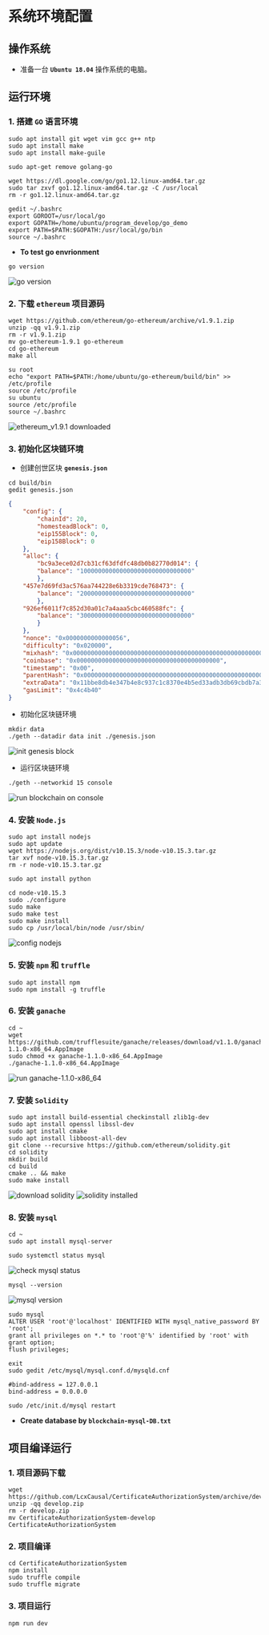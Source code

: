 # 系统环境配置

## 操作系统

- 准备一台 **`Ubuntu 18.04`** 操作系统的电脑。

## 运行环境

### 1. 搭建 **`GO`** 语言环境

```
sudo apt install git wget vim gcc g++ ntp
sudo apt install make
sudo apt install make-guile

sudo apt-get remove golang-go

wget https://dl.google.com/go/go1.12.linux-amd64.tar.gz
sudo tar zxvf go1.12.linux-amd64.tar.gz -C /usr/local
rm -r go1.12.linux-amd64.tar.gz

gedit ~/.bashrc
export GOROOT=/usr/local/go
export GOPATH=/home/ubuntu/program_develop/go_demo
export PATH=$PATH:$GOPATH:/usr/local/go/bin
source ~/.bashrc
```

+ **To test go envrionment**
```
go version
```
![go version](go_version.png)

### 2. 下载 **`ethereum`** 项目源码

```
wget https://github.com/ethereum/go-ethereum/archive/v1.9.1.zip
unzip -qq v1.9.1.zip
rm -r v1.9.1.zip
mv go-ethereum-1.9.1 go-ethereum
cd go-ethereum
make all

su root
echo "export PATH=$PATH:/home/ubuntu/go-ethereum/build/bin" >> /etc/profile
source /etc/profile
su ubuntu
source /etc/profile
source ~/.bashrc
```

![ethereum_v1.9.1 downloaded](ethereum_v1.9.1_downloaded.png)

### 3. 初始化区块链环境

- 创建创世区块 **`genesis.json`**

```
cd build/bin
gedit genesis.json
```

```JSON
{
	"config": {
		"chainId": 20,
		"homesteadBlock": 0,
		"eip155Block": 0,
		"eip158Block": 0
	},
	"alloc": {
		"bc9a3ece02d7cb31cf63dfdfc48db0b82770d014": {
		"balance": "1000000000000000000000000000000"
		},
	"457e7d69fd3ac576aa744228e6b3319cde768473": {
		"balance": "2000000000000000000000000000000"
		},
	"926ef6011f7c852d30a01c7a4aaa5cbc460588fc": {
		"balance": "3000000000000000000000000000000"
		}
	},
	"nonce": "0x0000000000000056",
	"difficulty": "0x020000",
	"mixhash": "0x0000000000000000000000000000000000000000000000000000000000000000",
	"coinbase": "0x0000000000000000000000000000000000000000",
	"timestamp": "0x00",
	"parentHash": "0x0000000000000000000000000000000000000000000000000000000000000000",
	"extraData": "0x11bbe8db4e347b4e8c937c1c8370e4b5ed33adb3db69cbdb7a38e1e50b1b82fa",
	"gasLimit": "0x4c4b40"
}
```

- 初始化区块链环境

```
mkdir data
./geth --datadir data init ./genesis.json
```

![init genesis block](init_genesis_block.png)

- 运行区块链环境
```
./geth --networkid 15 console
```

![run blockchain on console](run_blockchain_on_console.png)

### 4. 安装 **`Node.js`**

```
sudo apt install nodejs
sudo apt update
wget https://nodejs.org/dist/v10.15.3/node-v10.15.3.tar.gz
tar xvf node-v10.15.3.tar.gz
rm -r node-v10.15.3.tar.gz

sudo apt install python

cd node-v10.15.3
sudo ./configure
sudo make
sudo make test
sudo make install  
sudo cp /usr/local/bin/node /usr/sbin/
```

![config nodejs](config_nodejs.png)

### 5. 安装 **`npm`** 和 **`truffle`**

```
sudo apt install npm
sudo npm install -g truffle
```

### 6. 安装 **`ganache`**

```
cd ~
wget https://github.com/trufflesuite/ganache/releases/download/v1.1.0/ganache-1.1.0-x86_64.AppImage
sudo chmod +x ganache-1.1.0-x86_64.AppImage
./ganache-1.1.0-x86_64.AppImage
```

![run ganache-1.1.0-x86_64](ganache-1.1.0-x86_64.png)

### 7. 安装 **`Solidity`**

```
sudo apt install build-essential checkinstall zlib1g-dev
sudo apt install openssl libssl-dev
sudo apt install cmake
sudo apt install libboost-all-dev
git clone --recursive https://github.com/ethereum/solidity.git
cd solidity
mkdir build
cd build
cmake .. && make
sudo make install
```

![download solidity](download_solidity.png)
![solidity installed](solidity_installed.png)

### 8. 安装 **`mysql`**

```
cd ~
sudo apt install mysql-server
```

```
sudo systemctl status mysql
```
![check mysql status](check_mysql_status.png)

```
mysql --version
```
![mysql version](mysql_version.png)

```
sudo mysql
ALTER USER 'root'@'localhost' IDENTIFIED WITH mysql_native_password BY 'root';
grant all privileges on *.* to 'root'@'%' identified by 'root' with grant option;
flush privileges;

exit
sudo gedit /etc/mysql/mysql.conf.d/mysqld.cnf

#bind-address = 127.0.0.1
bind-address = 0.0.0.0

sudo /etc/init.d/mysql restart
```

+ **Create database by `blockchain-mysql-DB.txt`**

## 项目编译运行

### 1. 项目源码下载

```
wget https://github.com/LcxCausal/CertificateAuthorizationSystem/archive/develop.zip
unzip -qq develop.zip
rm -r develop.zip
mv CertificateAuthorizationSystem-develop CertificateAuthorizationSystem
```

### 2. 项目编译

```
cd CertificateAuthorizationSystem
npm install
sudo truffle compile
sudo truffle migrate
```

### 3. 项目运行

```
npm run dev
```


